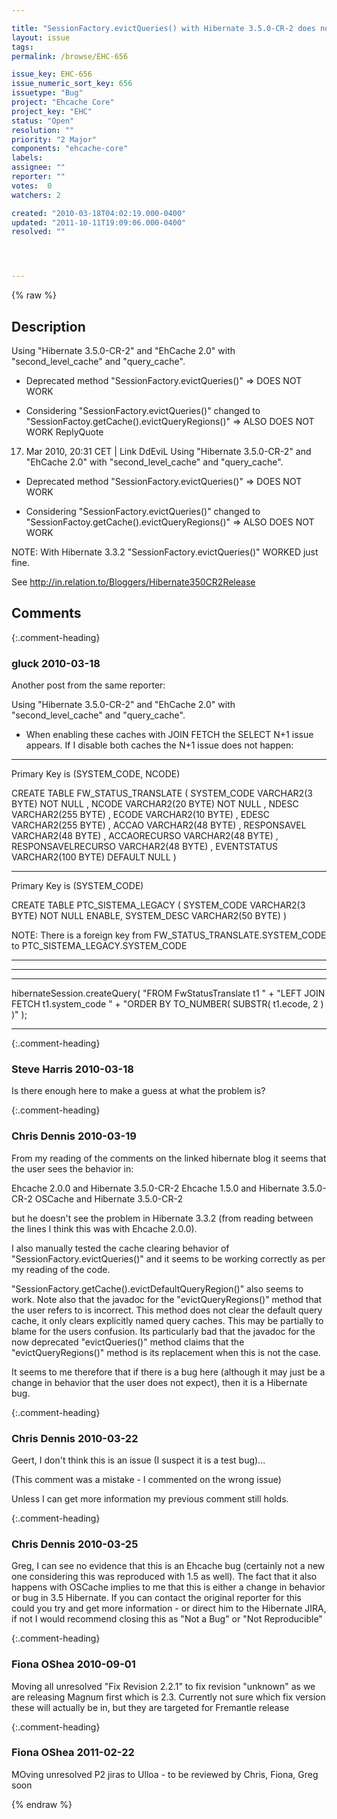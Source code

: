 ```yaml
---

title: "SessionFactory.evictQueries() with Hibernate 3.5.0-CR-2 does not work"
layout: issue
tags: 
permalink: /browse/EHC-656

issue_key: EHC-656
issue_numeric_sort_key: 656
issuetype: "Bug"
project: "Ehcache Core"
project_key: "EHC"
status: "Open"
resolution: ""
priority: "2 Major"
components: "ehcache-core"
labels: 
assignee: ""
reporter: ""
votes:  0
watchers: 2

created: "2010-03-18T04:02:19.000-0400"
updated: "2011-10-11T19:09:06.000-0400"
resolved: ""




---
```


{% raw %}

## Description

<div markdown="1" class="description">

Using "Hibernate 3.5.0-CR-2" and "EhCache 2.0" with "second\_level\_cache" and "query\_cache".

- Deprecated method "SessionFactory.evictQueries()" => DOES NOT WORK 

- Considering "SessionFactory.evictQueries()" changed to "SessionFactoy.getCache().evictQueryRegions()" => ALSO DOES NOT WORK 
ReplyQuote
 
17. Mar 2010, 20:31 CET | Link
DdEviL
Using "Hibernate 3.5.0-CR-2" and "EhCache 2.0" with "second\_level\_cache" and "query\_cache".

- Deprecated method "SessionFactory.evictQueries()" => DOES NOT WORK 

- Considering "SessionFactory.evictQueries()" changed to "SessionFactoy.getCache().evictQueryRegions()" => ALSO DOES NOT WORK 


NOTE: With Hibernate 3.3.2 "SessionFactory.evictQueries()" WORKED just fine.

See http://in.relation.to/Bloggers/Hibernate350CR2Release

</div>

## Comments


{:.comment-heading}
### **gluck** <span class="date">2010-03-18</span>

<div markdown="1" class="comment">

Another post from the same reporter:

Using "Hibernate 3.5.0-CR-2" and "EhCache 2.0" with "second\_level\_cache" and "query\_cache".

- When enabling these caches with JOIN FETCH the SELECT N+1 issue appears. If I disable both caches the N+1 issue does not happen:

---------------------------------------------------------
Primary Key is (SYSTEM\_CODE, NCODE)

CREATE TABLE FW\_STATUS\_TRANSLATE 
(
  SYSTEM\_CODE VARCHAR2(3 BYTE) NOT NULL
, NCODE VARCHAR2(20 BYTE) NOT NULL 
, NDESC VARCHAR2(255 BYTE) 
, ECODE VARCHAR2(10 BYTE) 
, EDESC VARCHAR2(255 BYTE) 
, ACCAO VARCHAR2(48 BYTE) 
, RESPONSAVEL VARCHAR2(48 BYTE) 
, ACCAORECURSO VARCHAR2(48 BYTE) 
, RESPONSAVELRECURSO VARCHAR2(48 BYTE) 
, EVENTSTATUS VARCHAR2(100 BYTE) DEFAULT NULL )

----

Primary Key is (SYSTEM\_CODE)

CREATE TABLE PTC\_SISTEMA\_LEGACY
  (
    SYSTEM_CODE VARCHAR2(3 BYTE) NOT NULL ENABLE,
    SYSTEM_DESC VARCHAR2(50 BYTE)
  )


NOTE: There is a foreign key from FW\_STATUS\_TRANSLATE.SYSTEM\_CODE to PTC\_SISTEMA\_LEGACY.SYSTEM\_CODE

---------------------------------------------------------

<?xml version="1.0"?>
<!DOCTYPE hibernate-mapping PUBLIC
        "-//Hibernate/Hibernate Mapping DTD 3.0//EN"
        "http://hibernate.sourceforge.net/hibernate-mapping-3.0.dtd">

<hibernate-mapping>
    <class name="org.ptsi.data.model.FwStatusTranslate" table="FW_STATUS_TRANSLATE"
           dynamic-insert="true" dynamic-update="true" lazy="false">
        <cache usage="read-write"/>
        <composite-id mapped="true" class="org.ptsi.data.model.FwStatusTranslatePK">
            <key-many-to-one name="system_code" class="org.ptsi.data.model.PtcSistemaLegacy">
                <column name="SYSTEM_CODE"/>
            </key-many-to-one>
            <key-property name="ncode">
                <column name="NCODE" sql-type="VARCHAR2(10 BYTE)" length="10"/>
            </key-property>
        </composite-id>
        <property name="ndesc">
            <column name="NDESC" sql-type="VARCHAR2(255 BYTE)" length="255"/>
        </property>
        <property name="ecode">
            <column name="ECODE" sql-type="VARCHAR2(10 BYTE)" length="10"/>
        </property>
        <property name="edesc">
            <column name="EDESC" sql-type="VARCHAR2(255 BYTE)" length="255"/>
        </property>
        <property name="accao">
            <column name="ACCAO" sql-type="VARCHAR2(48 BYTE)" length="48"/>
        </property>
        <property name="responsavel">
            <column name="RESPONSAVEL" sql-type="VARCHAR2(48 BYTE)" length="48"/>
        </property>
        <property name="accaoRecurso">
            <column name="ACCAORECURSO" sql-type="VARCHAR2(48 BYTE)" length="48"/>
        </property>
        <property name="responsavelRecurso">
            <column name="RESPONSAVELRECURSO" sql-type="VARCHAR2(48 BYTE)" length="48"/>
        </property>
        <property name="eventStatus">
            <column name="EVENTSTATUS" sql-type="VARCHAR2(100 BYTE)" length="100"/>
        </property>
    </class>
</hibernate-mapping>

----------------------------

<?xml version="1.0"?>
<!DOCTYPE hibernate-mapping PUBLIC
        "-//Hibernate/Hibernate Mapping DTD 3.0//EN"
        "http://hibernate.sourceforge.net/hibernate-mapping-3.0.dtd">

<hibernate-mapping>
    <class name="org.ptsi.data.model.PtcSistemaLegacy" table="PTC_SISTEMA_LEGACY"
           dynamic-insert="true" dynamic-update="true" lazy="false">
        <cache usage="read-only"/>
        <composite-id mapped="true" class="org.ptsi.data.model.PtcSistemaLegacyPK">
            <key-property name="system_code">
                <column name="SYSTEM_CODE" sql-type="VARCHAR2(3 BYTE)" length="3"/>
            </key-property>
        </composite-id>
        <property name="system_desc">
            <column name="SYSTEM_DESC" sql-type="VARCHAR2(50 BYTE)" length="50"/>
        </property>
    </class>
</hibernate-mapping>

----------------------------

hibernateSession.createQuery( "FROM FwStatusTranslate t1 " +
                              "LEFT JOIN FETCH t1.system_code " +
                              "ORDER BY TO_NUMBER( SUBSTR( t1.ecode, 2 ) )" );

---------------------------


</div>


{:.comment-heading}
### **Steve Harris** <span class="date">2010-03-18</span>

<div markdown="1" class="comment">

Is there enough here to make a guess at what the problem is?

</div>


{:.comment-heading}
### **Chris Dennis** <span class="date">2010-03-19</span>

<div markdown="1" class="comment">

From my reading of the comments on the linked hibernate blog it seems that the user sees the behavior in:

Ehcache 2.0.0 and Hibernate 3.5.0-CR-2
Ehcache 1.5.0 and Hibernate 3.5.0-CR-2
OSCache and Hibernate 3.5.0-CR-2

but he doesn't see the problem in Hibernate 3.3.2 (from reading between the lines I think this was with Ehcache 2.0.0).

I also manually tested the cache clearing behavior of "SessionFactory.evictQueries()" and it seems to be working correctly as per my reading of the code.

"SessionFactory.getCache().evictDefaultQueryRegion()" also seems to work.  Note also that the javadoc for the "evictQueryRegions()" method that the user refers to is incorrect.  This method does not clear the default query cache, it only clears explicitly named query caches.  This may be partially to blame for the users confusion.  Its particularly bad that the javadoc for the now deprecated "evictQueries()" method claims that the "evictQueryRegions()" method is its replacement when this is not the case.

It seems to me therefore that if there is a bug here (although it may just be a change in behavior that the user does not expect), then it is a Hibernate bug.


</div>


{:.comment-heading}
### **Chris Dennis** <span class="date">2010-03-22</span>

<div markdown="1" class="comment">

Geert, I don't think this is an issue (I suspect it is a test bug)...

(This comment was a mistake - I commented on the wrong issue)

Unless I can get more information my previous comment still holds.

</div>


{:.comment-heading}
### **Chris Dennis** <span class="date">2010-03-25</span>

<div markdown="1" class="comment">

Greg, I can see no evidence that this is an Ehcache bug (certainly not a new one considering this was reproduced with 1.5 as well).  The fact that it also happens with OSCache implies to me that this is either a change in behavior or bug in 3.5 Hibernate.  If you can contact the original reporter for this could you try and get more information - or direct him to the Hibernate JIRA, if not I would recommend closing this as "Not a Bug" or "Not Reproducible"

</div>


{:.comment-heading}
### **Fiona OShea** <span class="date">2010-09-01</span>

<div markdown="1" class="comment">

Moving all unresolved "Fix Revision 2.2.1" to fix revision "unknown" as we are releasing Magnum first which is 2.3. Currently not sure which fix version these will actually be in, but they are targeted for Fremantle release

</div>


{:.comment-heading}
### **Fiona OShea** <span class="date">2011-02-22</span>

<div markdown="1" class="comment">

MOving unresolved P2 jiras to Ulloa - to be reviewed by Chris, Fiona, Greg soon

</div>



{% endraw %}
